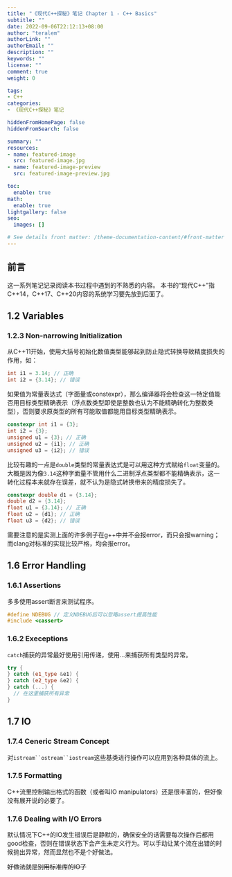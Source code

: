 ```yaml
---
title: "《现代C++探秘》笔记 Chapter 1 - C++ Basics"
subtitle: ""
date: 2022-09-06T22:12:13+08:00
author: "teralem"
authorLink: ""
authorEmail: ""
description: ""
keywords: ""
license: ""
comment: true
weight: 0

tags:
- C++
categories:
- 《现代C++探秘》笔记

hiddenFromHomePage: false
hiddenFromSearch: false

summary: ""
resources:
- name: featured-image
  src: featured-image.jpg
- name: featured-image-preview
  src: featured-image-preview.jpg

toc:
  enable: true
math:
  enable: true
lightgallery: false
seo:
  images: []

# See details front matter: /theme-documentation-content/#front-matter
---
```


<!--more-->
## 前言
这一系列笔记记录阅读本书过程中遇到的不熟悉的内容。
本书的“现代C++”指C++14，C++17、C++20内容的系统学习要先放到后面了。
## 1.2 Variables
### 1.2.3 Non-narrowing Initialization
从C++11开始，使用大括号初始化数值类型能够起到防止隐式转换导致精度损失的作用，如：
```cpp
int i1 = 3.14; // 正确
int i2 = {3.14}; // 错误
```
如果值为常量表达式（字面量或constexpr），那么编译器将会检查这一特定值能否用目标类型精确表示（浮点数类型即使是整数也认为不能精确转化为整数类型），否则要求原类型的所有可能取值都能用目标类型精确表示。
```cpp
constexpr int i1 = {3};
int i2 = {3};
unsigned u1 = {3}; // 正确
unsigned u2 = {i1}; // 正确
unsigned u3 = {i2}; // 错误
```
比较有趣的一点是`double`类型的常量表达式是可以用这种方式赋给`float`变量的。大概是因为像`3.14`这种字面量不管用什么二进制浮点类型都不能精确表示，这一转化过程本来就存在误差，就不认为是隐式转换带来的精度损失了。
```cpp
constexpr double d1 = {3.14};
double d2 = {3.14};
float u1 = {3.14}; // 正确
float u2 = {d1}; // 正确
float u3 = {d2}; // 错误
```
需要注意的是实测上面的许多例子在g++中并不会报error，而只会报warning；而clang对标准的实现比较严格，均会报error。

## 1.6 Error Handling
### 1.6.1 Assertions
多多使用assert断言来测试程序。
```cpp
#define NDEBUG // 定义NDEBUG后可以忽略assert提高性能
#include <cassert>
```
### 1.6.2 Execeptions
`catch`捕获的异常最好使用引用传递，使用...来捕获所有类型的异常。
```cpp
try {
} catch (e1_type &e1) {
} catch (e2_type &e2) {
} catch (...) {
  // 在这里捕获所有异常
}
```

## 1.7 IO
### 1.7.4 Ceneric Stream Concept
对`istream``ostream``iostream`这些基类进行操作可以应用到各种具体的流上。
### 1.7.5 Formatting
C++流里控制输出格式的函数（或者叫IO manipulators）还是很丰富的，但好像没有展开说的必要了。
### 1.7.6 Dealing with I/O Errors
默认情况下C++的IO发生错误后是静默的，确保安全的话需要每次操作后都用good检查，否则在错误状态下会产生未定义行为。可以手动让某个流在出错的时候抛出异常，然而显然也不是个好做法。

~~好做法就是别用标准库的IO了~~